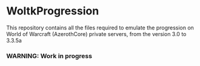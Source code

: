 # WoltkProgression
This repository contains all the files required to emulate the progression on World of Warcraft (AzerothCore) private servers, from the version 3.0 to 3.3.5a

### WARNING: Work in progress
